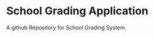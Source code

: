 School Grading Application
==========================

A github Repository for School Grading System.